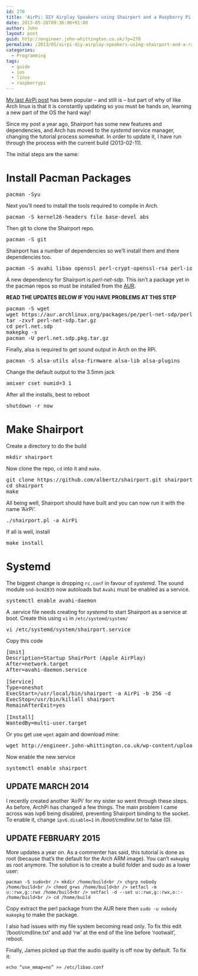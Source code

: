 ```yaml
---
id: 270
title: 'AirPi: DIY Airplay Speakers using Shairport and a Raspberry Pi Updated'
date: 2013-05-28T09:36:06+01:00
author: John
layout: post
guid: http://engineer.john-whittington.co.uk/?p=270
permalink: /2013/05/airpi-diy-airplay-speakers-using-shairport-and-a-raspberry-pi-updated/
categories:
  - Programming
tags:
  - guide
  - ios
  - linux
  - raspberrypi
---
```

[My last AirPi post](http://engineer.john-whittington.co.uk/2012/08/airpi-diy-airplay-speakers/) has been popular &#8211; and still is &#8211; but part of why of like Arch linux is that it is constantly updating so you must be hands on, learning a new part of the OS the hard way!

Since my post a year ago, Shairport has some new features and dependencies, and Arch has moved to the _systemd_ service manager, changing the tutorial process somewhat. In order to update it, I have run through the process with the current build (2013-02-11).

<!--more-->

The initial steps are the same:

# Install Pacman Packages

<pre>pacman -Syu</pre>

Next you&#8217;ll need to install the tools required to compile in Arch.

<pre>pacman -S kernel26-headers file base-devel abs</pre>

Then git to clone the Shairport repo.

<pre>pacman -S git</pre>

Shairport has a number of dependencies so we&#8217;ll install them and there dependencies too.

<pre>pacman -S avahi libao openssl perl-crypt-openssl-rsa perl-io-socket-inet6 perl-libwww</pre>

A new dependency for Shairport is _perl-net-sdp_. This isn&#8217;t a package yet in the pacman repos so must be installed from the [AUR](https://wiki.archlinux.org/index.php/Arch_User_Repository#Installing_packages).

**READ THE UPDATES BELOW IF YOU HAVE PROBLEMS AT THIS STEP**

<pre>pacman -S wget
wget https://aur.archlinux.org/packages/pe/perl-net-sdp/perl-net-sdp.tar.gz
tar -zxvf perl-net-sdp.tar.gz
cd perl.net.sdp
makepkg -s
pacman -U perl.net.sdp.pkg.tar.gz</pre>

Finally, alsa is required to get sound output in Arch on the RPi.

<pre>pacman -S alsa-utils alsa-firmware alsa-lib alsa-plugins</pre>

Change the default output to the 3.5mm jack

<pre>amixer cset numid=3 1</pre>

After all the installs, best to reboot

<pre>shutdown -r now</pre>

# Make Shairport

Create a directory to do the build

<pre>mkdir shairport</pre>

Now clone the repo, `cd` into it and `make`.

<pre>git clone https://github.com/albertz/shairport.git shairport
cd shairport
make</pre>

All being well, Shairport should have built and you can now run it with the name &#8216;AirPi&#8217;.

<pre>./shairport.pl -a AirPi</pre>

If all is well, install

<pre>make install</pre>

# Systemd

The biggest change is dropping `rc.conf` in favour of _systemd_. The sound module `snd-bcm2835` now autoloads but `Avahi` must be enabled as a service.

<pre>systemctl enable avahi-daemon</pre>

A .service file needs creating for _systemd_ to start Shairport as a service at boot. Create this using `vi` in `/etc/systemd/system/`

<pre>vi /etc/systemd/system/shairport.service</pre>

Copy this code

<pre>[Unit]
Description=Startup ShairPort (Apple AirPlay)
After=network.target
After=avahi-daemon.service

[Service]
Type=oneshot
ExecStart=/usr/local/bin/shairport -a AirPi -b 256 -d
ExecStop=/usr/bin/killall shairport
RemainAfterExit=yes

[Install]
WantedBy=multi-user.target</pre>

Or you get use `wget` again and download mine:

<pre>wget http://engineer.john-whittington.co.uk/wp-content/uploads/2013/05/shairport.service -O /etc/systemd/system/shairport.service</pre>

Now enable the new service

<pre>systemctl enable shairport</pre>

## UPDATE MARCH 2014

I recently created another &#8216;AirPi&#8217; for my sister so went through these steps. As before, ArchPi has changed a few things. The main problem I came across was ivp6 being disabled, preventing Shairport binding to the socket. To enable it, change `ipv6.disable=1` in _/boot/cmdline.txt_ to false (0).

## UPDATE FEBRUARY 2015

More updates a year on. As a commenter has said, this tutorial is done as root (because that&#8217;s the default for the Arch ARM image). You can&#8217;t `makepkg` as root anymore. The solution is to create a build folder and sudo as a lower user:

`pacman -S sudo<br />
mkdir /home/build<br />
chgrp nobody /home/build<br />
chmod g+ws /home/build<br />
setfacl -m u::rwx,g::rwx /home/build<br />
setfacl -d --set u::rwx,g::rwx,o::- /home/build<br />
cd /home/build`

Copy extract the perl package from the AUR here then `sudo -u nobody makepkg` to make the package.

I also had issues with my file system becoming read only. To fix this edit &#8216;/boot/cmdline.txt&#8217; and add &#8216;rw&#8217; at the end of the line before &#8216;rootwait&#8217;, reboot.

Finally, James picked up that the audio quality is off now by default. To fix it:

`echo “use_mmap=no” >> /etc/libao.conf`